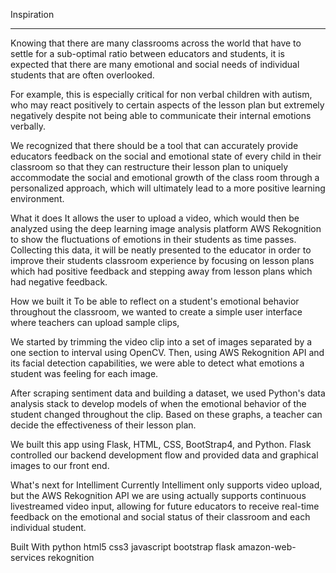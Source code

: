 Inspiration
____________
Knowing that there are many classrooms across the world that have to settle for a sub-optimal ratio between educators and students, it is expected that there are many emotional and social needs of individual students that are often overlooked.

For example, this is especially critical for non verbal children with autism, who may react positively to certain aspects of the lesson plan but extremely negatively despite not being able to communicate their internal emotions verbally.

We recognized that there should be a tool that can accurately provide educators feedback on the social and emotional state of every child in their classroom so that they can restructure their lesson plan to uniquely accommodate the social and emotional growth of the class room through a personalized approach, which will ultimately lead to a more positive learning environment.

What it does
It allows the user to upload a video, which would then be analyzed using the deep learning image analysis platform AWS Rekognition to show the fluctuations of emotions in their students as time passes. Collecting this data, it will be neatly presented to the educator in order to improve their students classroom experience by focusing on lesson plans which had positive feedback and stepping away from lesson plans which had negative feedback.

How we built it
To be able to reflect on a student's emotional behavior throughout the classroom, we wanted to create a simple user interface where teachers can upload sample clips,

We started by trimming the video clip into a set of images separated by a one section to interval using OpenCV. Then, using AWS Rekognition API and its facial detection capabilities, we were able to detect what emotions a student was feeling for each image.

After scraping sentiment data and building a dataset, we used Python's data analysis stack to develop models of when the emotional behavior of the student changed throughout the clip. Based on these graphs, a teacher can decide the effectiveness of their lesson plan.

We built this app using Flask, HTML, CSS, BootStrap4, and Python. Flask controlled our backend development flow and provided data and graphical images to our front end.

What's next for Intelliment
Currently Intelliment only supports video upload, but the AWS Rekognition API we are using actually supports continuous livestreamed video input, allowing for future educators to receive real-time feedback on the emotional and social status of their classroom and each individual student.

Built With
python
html5
css3
javascript
bootstrap
flask
amazon-web-services
rekognition
